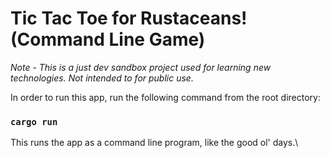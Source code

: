 # Tic Tac Toe for Rustaceans! (Command Line Game)
_Note - This is a just dev sandbox project used for learning new technologies. 
        Not intended to for public use._

In order to run this app, run the following command from the root directory:

### `cargo run`

This runs the app as a command line program, like the good ol' days.\
